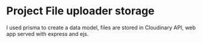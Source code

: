 # Project File uploader storage

I used prisma to create a data model, files are stored in Cloudinary API, web app served with express and ejs.
